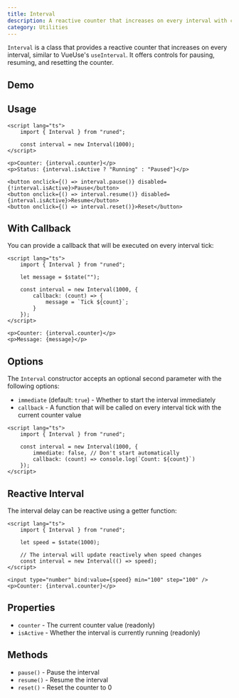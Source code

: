 ```yaml
---
title: Interval
description: A reactive counter that increases on every interval with controls for pausing and resuming.
category: Utilities
---
```


<script>
	import Demo from '$lib/components/demos/interval.svelte';
</script>

`Interval` is a class that provides a reactive counter that increases on every interval, similar to VueUse's `useInterval`. It offers controls for pausing, resuming, and resetting the counter.

## Demo

<Demo />

## Usage

```svelte
<script lang="ts">
	import { Interval } from "runed";

	const interval = new Interval(1000);
</script>

<p>Counter: {interval.counter}</p>
<p>Status: {interval.isActive ? "Running" : "Paused"}</p>

<button onclick={() => interval.pause()} disabled={!interval.isActive}>Pause</button>
<button onclick={() => interval.resume()} disabled={interval.isActive}>Resume</button>
<button onclick={() => interval.reset()}>Reset</button>
```

## With Callback

You can provide a callback that will be executed on every interval tick:

```svelte
<script lang="ts">
	import { Interval } from "runed";

	let message = $state("");

	const interval = new Interval(1000, {
		callback: (count) => {
			message = `Tick ${count}`;
		}
	});
</script>

<p>Counter: {interval.counter}</p>
<p>Message: {message}</p>
```

## Options

The `Interval` constructor accepts an optional second parameter with the following options:

- `immediate` (default: `true`) - Whether to start the interval immediately
- `callback` - A function that will be called on every interval tick with the current counter value

```svelte
<script lang="ts">
	import { Interval } from "runed";

	const interval = new Interval(1000, {
		immediate: false, // Don't start automatically
		callback: (count) => console.log(`Count: ${count}`)
	});
</script>
```

## Reactive Interval

The interval delay can be reactive using a getter function:

```svelte
<script lang="ts">
	import { Interval } from "runed";

	let speed = $state(1000);

	// The interval will update reactively when speed changes
	const interval = new Interval(() => speed);
</script>

<input type="number" bind:value={speed} min="100" step="100" />
<p>Counter: {interval.counter}</p>
```

## Properties

- `counter` - The current counter value (readonly)
- `isActive` - Whether the interval is currently running (readonly)

## Methods

- `pause()` - Pause the interval
- `resume()` - Resume the interval
- `reset()` - Reset the counter to 0